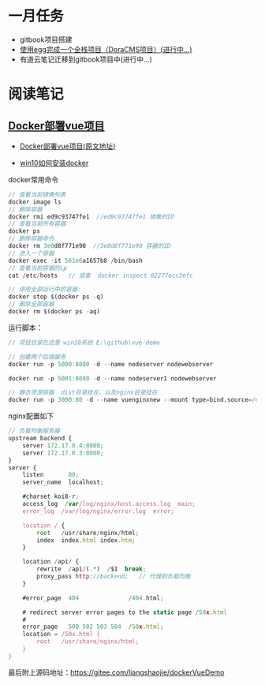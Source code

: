 # 一月任务
- gitbook项目搭建
- [使用egg完成一个全栈项目（DoraCMS项目）(进行中...)](../项目/DoraCMS项目.md)
- 有道云笔记迁移到gitbook项目中(进行中...)

# 阅读笔记

## [Docker部署vue项目](https://juejin.im/post/5cce4b1cf265da0373719819)

- [Docker部署vue项目(原文地址)](https://juejin.im/post/5cce4b1cf265da0373719819)

- [win10如何安装docker](https://www.runoob.com/docker/windows-docker-install.html) 

docker常用命令

```javascript
// 查看当前镜像列表
docker image ls 
// 删除容器
docker rmi ed9c93747fe1  //ed9c93747fe1 镜像的ID
// 查看当前所有容器
docker ps
// 删除容器命令
docker rm 3e0d8f771e90  //3e0d8f771e90 容器的ID
// 进入一个容器
docker exec -it 561e6a1657b8 /bin/bash
// 查看当前容器的ip
cat /etc/hosts   // 或者  docker inspect 02277acc3efc

// 停用全部运行中的容器:
docker stop $(docker ps -q)
// 删除全部容器
docker rm $(docker ps -aq)
```

运行脚本：

```javascript
// 项目目录在这里 win10系统 E:\github\vue-demo

// 创建两个后端服务
docker run -p 5000:8080 -d --name nodeserver nodewebserver

docker run -p 5001:8080 -d --name nodeserver1 nodewebserver

// 静态资源容器  dist目录挂在，以及nginx目录挂在
docker run -p 3000:80 -d --name vuenginxnew --mount type=bind,source=/e/github/vue-demo/nginx,target=/etc/nginx/conf.d --mount type=bind,source=/e/github/vue-demo/dist,target=/usr/share/nginx/html nginx

```

nginx配置如下

```javascript
// 负载均衡服务器
upstream backend {
    server 172.17.0.4:8080;
    server 172.17.0.3:8080;
}
server {
    listen       80;
    server_name  localhost;

    #charset koi8-r;
    access_log  /var/log/nginx/host.access.log  main;
    error_log  /var/log/nginx/error.log  error;

    location / {
        root   /usr/share/nginx/html;
        index  index.html index.htm;
    }

    location /api/ {
        rewrite  /api/(.*)  /$1  break;
        proxy_pass http://backend;   // 代理到负载均衡
    }

    #error_page  404              /404.html;

    # redirect server error pages to the static page /50x.html
    #
    error_page   500 502 503 504  /50x.html;
    location = /50x.html {
        root   /usr/share/nginx/html;
    }
}
```

最后附上源码地址：https://gitee.com/liangshaojie/dockerVueDemo






